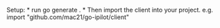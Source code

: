Setup:
    * run go generate .
    * Then import the client into your project.
        e.g. import "github.com/mac21/go-ipilot/client"
